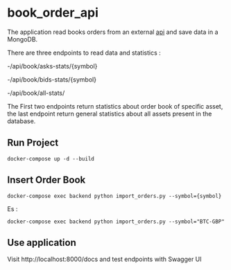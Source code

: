 # book_order_api

The application read books orders from an external [api](https://api.blockchain.com/v3/#getl3orderbook) and save data in a MongoDB. 

There are three endpoints to read data and statistics : 

-/api/book/asks-stats/{symbol}

-/api/book/bids-stats/{symbol}

-/api/book/all-stats/

The First two endpoints return statistics about order book of specific asset, the last endpoint return general statistics about all assets present in the database.

## Run Project

```
docker-compose up -d --build
```

## Insert Order Book

```
docker-compose exec backend python import_orders.py --symbol={symbol}
```

Es :

```
docker-compose exec backend python import_orders.py --symbol="BTC-GBP"
```

## Use application

Visit http://localhost:8000/docs and test endpoints with Swagger UI